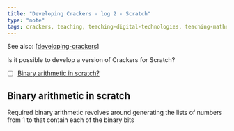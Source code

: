 ```yaml
---
title: "Developing Crackers - log 2 - Scratch"
type: "note"
tags: crackers, teaching, teaching-digital-technologies, teaching-mathematics
---
```


See also: [[developing-crackers]]

Is it possible to develop a version of Crackers for Scratch? 

- [ ] [Binary arithmetic in scratch?](#binary-arithmetic-in-scratch)


## Binary arithmetic in scratch

Required binary arithmetic revolves around generating the lists of numbers from 1 to that contain each of the binary bits


[//begin]: # "Autogenerated link references for markdown compatibility"
[developing-crackers]: developing-crackers "Developing Crackers"
[//end]: # "Autogenerated link references"